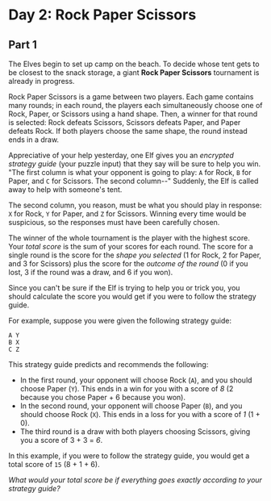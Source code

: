 # Day 2: Rock Paper Scissors

## Part 1

The Elves begin to set up camp on the beach. To decide whose tent gets to be closest to the snack storage, a giant __Rock Paper Scissors__ tournament is already in progress.

Rock Paper Scissors is a game between two players. Each game contains many rounds; in each round, the players each simultaneously choose one of Rock, Paper, or Scissors using a hand shape. Then, a winner for that round is selected: Rock defeats Scissors, Scissors defeats Paper, and Paper defeats Rock. If both players choose the same shape, the round instead ends in a draw.

Appreciative of your help yesterday, one Elf gives you an _encrypted strategy guide_ (your puzzle input) that they say will be sure to help you win. "The first column is what your opponent is going to play: `A` for Rock, `B` for Paper, and `C` for Scissors. The second column--" Suddenly, the Elf is called away to help with someone's tent.

The second column, you reason, must be what you should play in response: `X` for Rock, `Y` for Paper, and `Z` for Scissors. Winning every time would be suspicious, so the responses must have been carefully chosen.

The winner of the whole tournament is the player with the highest score. Your _total score_ is the sum of your scores for each round. The score for a single round is the score for the _shape you selected_ (1 for Rock, 2 for Paper, and 3 for Scissors) plus the score for the _outcome of the round_ (0 if you lost, 3 if the round was a draw, and 6 if you won).

Since you can't be sure if the Elf is trying to help you or trick you, you should calculate the score you would get if you were to follow the strategy guide.

For example, suppose you were given the following strategy guide:

```
A Y
B X
C Z
```

This strategy guide predicts and recommends the following:

- In the first round, your opponent will choose Rock (`A`), and you should choose Paper (`Y`). This ends in a win for you with a score of _8_ (2 because you chose Paper + 6 because you won).
- In the second round, your opponent will choose Paper (`B`), and you should choose Rock (`X`). This ends in a loss for you with a score of _1_ (1 + 0).
- The third round is a draw with both players choosing Scissors, giving you a score of 3 + 3 = _6_.

In this example, if you were to follow the strategy guide, you would get a total score of `15` (8 + 1 + 6).

_What would your total score be if everything goes exactly according to your strategy guide?_